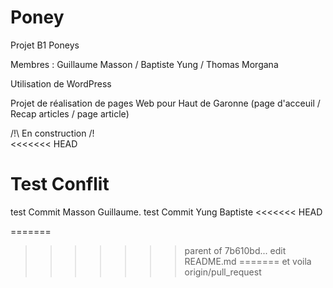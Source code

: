 ﻿# Poney
Projet B1 Poneys

Membres : Guillaume Masson / Baptiste Yung / Thomas Morgana

Utilisation de WordPress

Projet de réalisation de pages Web pour Haut de Garonne (page d'acceuil / Recap articles / page article)

/!\ En construction /!\
<<<<<<< HEAD


Test Conflit 
=======

test Commit Masson Guillaume.
test Commit Yung Baptiste
<<<<<<< HEAD

=======
>>>>>>> parent of 7b610bd... edit README.md
=======
et voila 
>>>>>>> origin/pull_request
